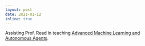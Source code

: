 ```yaml
---
layout: post
date: 2021-01-12
inline: true
---
```


Assisting Prof. Read in teaching <a href="https://synapses.polytechnique.fr/catalogue/2020-2021/ue/637/INF581-advanced-topics-in-artificial-intelligence"> Advanced Machine Learning and Autonomous Agents</a>.